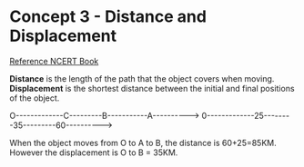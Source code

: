# Concept 3 - Distance and Displacement
[Reference NCERT Book]([https://ncert.nic.in/textbook.php?iesc1=8-15](https://ncert.nic.in/textbook.php?iesc1=8-15))

**Distance** is the length of the path that the object covers when moving. **Displacement** is the shortest distance between the initial and final positions of the object.

O-------------C---------B-----------A---------->
0-------------25--------35---------60---------->

When the object moves from O to A to B, the distance is 60+25=85KM. However the displacement is O to B = 35KM.


<!--stackedit_data:
eyJoaXN0b3J5IjpbLTMwMTM4NjE1OF19
-->